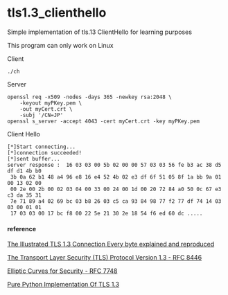 # tls1.3_clienthello
Simple implementation of tls.13 ClientHello for learning purposes

This program can only work on Linux

Client 
```
./ch
```
Server
```
openssl req -x509 -nodes -days 365 -newkey rsa:2048 \
    -keyout myPKey.pem \
    -out myCert.crt \
    -subj '/CN=JP'
openssl s_server -accept 4043 -cert myCert.crt -key myPKey.pem
```
Client Hello
```
[*]Start connecting...
[*]connection succeeded!
[*]sent buffer...
server response :  16 03 03 00 5b 02 00 00 57 03 03 56 fe b3 ac 38 d5 df d1 4b b0
 3b 0a 62 b1 48 a4 96 e8 16 e4 52 4b 02 e3 df 6f 51 05 8f 1a bb 9a 01 00 13 02 00 
 00 2e 00 2b 00 02 03 04 00 33 00 24 00 1d 00 20 72 84 a0 50 0c 67 e3 c3 da 35 31 
 7e 71 89 a4 02 69 bc 03 b8 26 03 c5 ca 93 84 98 77 f2 77 df 74 14 03 03 00 01 01 
 17 03 03 00 17 bc f8 00 22 5e 21 30 2e 18 54 f6 ed 60 dc .....
```

#### reference
[The Illustrated TLS 1.3 Connection Every byte explained and reproduced](https://tls13.xargs.org/)

[The Transport Layer Security (TLS) Protocol Version 1.3 - RFC 8446 ](https://datatracker.ietf.org/doc/html/rfc8446)

[Elliptic Curves for Security - RFC 7748](https://datatracker.ietf.org/doc/html/rfc7748)

[Pure Python Implementation Of TLS 1.3](https://github.com/IdoBn/tls1.3)
